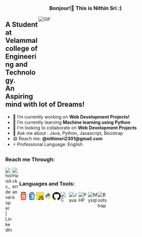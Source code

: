 
### <center> Bonjour!👋 This is Nithin Sri :) </center>
<img align="right" alt="GIF" src="https://github.com/arsentieva/arsentieva/blob/main/code.gif?raw=true" width="400" height="250" />


<b><h2> A Student at Velammal college of Engineering and Technology. <br> An Aspiring mind with lot of Dreams! </h2></b>

<ul>
  <li> 🔭 I’m currently working on <b> Web Development Projects! </b></li>
  <li> 🌱 I’m currently learning <b> Machine learning using Python </b> </li>
<li> 👯 I'm looking to collaborate on <b> Web Development Projects </b> </li>
  <li> 💬 Ask me about : Java, Python, Javascript, Boostrap </li>
<li> 😄 Reach me: <b> @nithinsri2301@gmail.com </b> </li>
<li> ⚡ Professional Language: English </li>
</ul>



### Reach me Through:
<img align="left" alt="holisitc_developer | LinkedIn" width="22px" src="https://cdn.jsdelivr.net/npm/simple-icons@v3/icons/linkedin.svg" />
<img align="left" alt="Hackerrank" width="22px" src="https://encrypted-tbn0.gstatic.com/images?q=tbn:ANd9GcTAWJrUCvzQgPGvweI14m5KodBx_mIuXECDkw&usqp=CAU" />
<br />


### Languages and Tools:
<img align="left" alt="HTML5" width="26px" src="https://raw.githubusercontent.com/github/explore/80688e429a7d4ef2fca1e82350fe8e3517d3494d/topics/html/html.png" />
<img align="left" alt="CSS3" width="26px" src="https://raw.githubusercontent.com/github/explore/80688e429a7d4ef2fca1e82350fe8e3517d3494d/topics/css/css.png" />
<img align="left" alt="JavaScript" width="26px" src="https://raw.githubusercontent.com/github/explore/80688e429a7d4ef2fca1e82350fe8e3517d3494d/topics/javascript/javascript.png" />
<img align="left" alt="python" width="26px" src="https://raw.githubusercontent.com/github/explore/80688e429a7d4ef2fca1e82350fe8e3517d3494d/topics/python/python.png" />
<img align="left" alt="GitHub" width="26px" src="https://raw.githubusercontent.com/github/explore/78df643247d429f6cc873026c0622819ad797942/topics/github/github.png" />
<img align="left" alt="C" width="26px" src="https://encrypted-tbn0.gstatic.com/images?q=tbn:ANd9GcQOTlmgBQHKsJ3wiNo6n_xtPTnxXDqtIqH00w&usqp=CAU" />
<img align="left" alt="Java" width="30px" src="https://encrypted-tbn0.gstatic.com/images?q=tbn:ANd9GcR-BAHXD0dwrCvkGkN9BgB6kmRQN-PvKATXkg&usqp=CAU" />
<img align="left" alt="PHP" width="30x" src="https://encrypted-tbn0.gstatic.com/images?q=tbn:ANd9GcTaZcP-uiLaGgivxfJzUeb7iwMPMPbQztAMgA&usqp=CAU" />
<img align="left" alt="Mysql" width="30px" src="https://download.logo.wine/logo/MySQL/MySQL-Logo.wine.png" />
<img align="left" alt="Bootstrap" width="30px" src="https://upload.wikimedia.org/wikipedia/commons/thumb/b/b2/Bootstrap_logo.svg/480px-Bootstrap_logo.svg.png" />
<br />
<br/>

[linkedin]: https://www.linkedin.com/in/nithin-sri-329a8b1bb/
[HackerRank]: https://www.hackerrank.com/nithinsri2301


